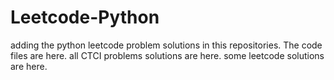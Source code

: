 # Leetcode-Python
adding the python leetcode problem solutions in this repositories. 
The code files are here.
all CTCI problems solutions are here.
some leetcode solutions are here.








































































































































































































































